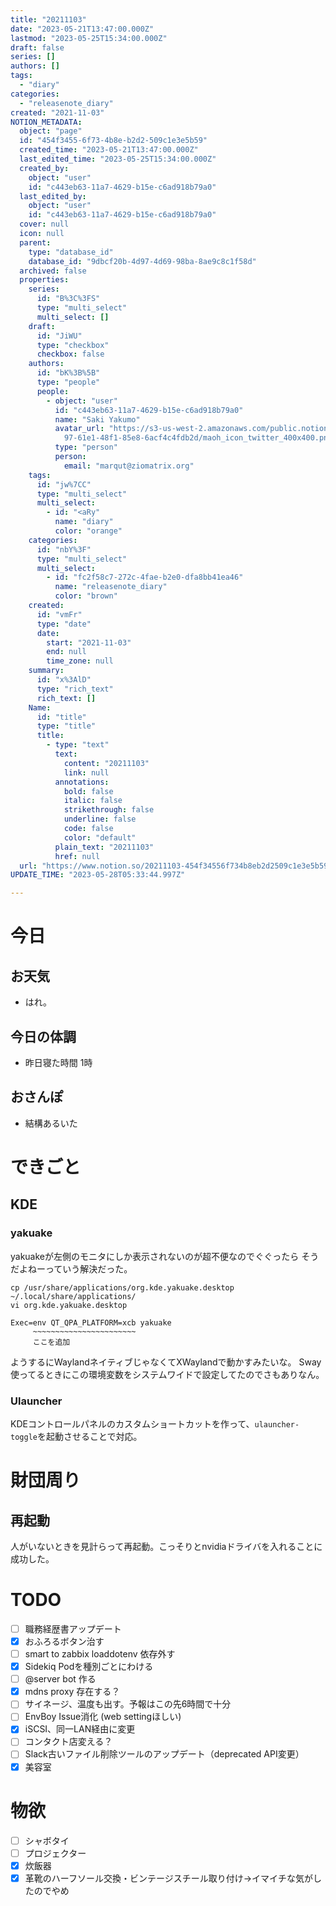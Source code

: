 ```yaml
---
title: "20211103"
date: "2023-05-21T13:47:00.000Z"
lastmod: "2023-05-25T15:34:00.000Z"
draft: false
series: []
authors: []
tags:
  - "diary"
categories:
  - "releasenote_diary"
created: "2021-11-03"
NOTION_METADATA:
  object: "page"
  id: "454f3455-6f73-4b8e-b2d2-509c1e3e5b59"
  created_time: "2023-05-21T13:47:00.000Z"
  last_edited_time: "2023-05-25T15:34:00.000Z"
  created_by:
    object: "user"
    id: "c443eb63-11a7-4629-b15e-c6ad918b79a0"
  last_edited_by:
    object: "user"
    id: "c443eb63-11a7-4629-b15e-c6ad918b79a0"
  cover: null
  icon: null
  parent:
    type: "database_id"
    database_id: "9dbcf20b-4d97-4d69-98ba-8ae9c8c1f58d"
  archived: false
  properties:
    series:
      id: "B%3C%3FS"
      type: "multi_select"
      multi_select: []
    draft:
      id: "JiWU"
      type: "checkbox"
      checkbox: false
    authors:
      id: "bK%3B%5B"
      type: "people"
      people:
        - object: "user"
          id: "c443eb63-11a7-4629-b15e-c6ad918b79a0"
          name: "Saki Yakumo"
          avatar_url: "https://s3-us-west-2.amazonaws.com/public.notion-static.com/3ad1c4\
            97-61e1-48f1-85e8-6acf4c4fdb2d/maoh_icon_twitter_400x400.png"
          type: "person"
          person:
            email: "marqut@ziomatrix.org"
    tags:
      id: "jw%7CC"
      type: "multi_select"
      multi_select:
        - id: "<aRy"
          name: "diary"
          color: "orange"
    categories:
      id: "nbY%3F"
      type: "multi_select"
      multi_select:
        - id: "fc2f58c7-272c-4fae-b2e0-dfa8bb41ea46"
          name: "releasenote_diary"
          color: "brown"
    created:
      id: "vmFr"
      type: "date"
      date:
        start: "2021-11-03"
        end: null
        time_zone: null
    summary:
      id: "x%3AlD"
      type: "rich_text"
      rich_text: []
    Name:
      id: "title"
      type: "title"
      title:
        - type: "text"
          text:
            content: "20211103"
            link: null
          annotations:
            bold: false
            italic: false
            strikethrough: false
            underline: false
            code: false
            color: "default"
          plain_text: "20211103"
          href: null
  url: "https://www.notion.so/20211103-454f34556f734b8eb2d2509c1e3e5b59"
UPDATE_TIME: "2023-05-28T05:33:44.997Z"

---
```

<link rel="stylesheet" href="https://cdn.jsdelivr.net/npm/katex@0.16.2/dist/katex.min.css" integrity="sha384-bYdxxUwYipFNohQlHt0bjN/LCpueqWz13HufFEV1SUatKs1cm4L6fFgCi1jT643X" crossorigin="anonymous">


# 今日


## お天気

- はれ。

## 今日の体調

- 昨日寝た時間 1時

## おさんぽ

- 結構あるいた

# できごと


## KDE


### yakuake


yakuakeが左側のモニタにしか表示されないのが超不便なのでぐぐったら そうだよねーっていう解決だった。


```text
cp /usr/share/applications/org.kde.yakuake.desktop ~/.local/share/applications/
vi org.kde.yakuake.desktop

Exec=env QT_QPA_PLATFORM=xcb yakuake
     ~~~~~~~~~~~~~~~~~~~~~~~
     ここを追加
```


ようするにWaylandネイティブじゃなくてXWaylandで動かすみたいな。 Sway使ってるときにこの環境変数をシステムワイドで設定してたのでさもありなん。


### Ulauncher


KDEコントロールパネルのカスタムショートカットを作って、`ulauncher-toggle`を起動させることで対応。


# 財団周り


## 再起動


人がいないときを見計らって再起動。こっそりとnvidiaドライバを入れることに成功した。


# TODO

- [ ] 職務経歴書アップデート
- [x] おふろるボタン治す
- [ ] smart to zabbix loaddotenv 依存外す
- [x] Sidekiq Podを種別ごとにわける
- [ ] @server bot 作る
- [x] mdns proxy 存在する？
- [ ] サイネージ、温度も出す。予報はこの先6時間で十分
- [ ] EnvBoy Issue消化 (web settingほしい)
- [x] iSCSI、同一LAN経由に変更
- [ ] コンタクト店変える？
- [ ] Slack古いファイル削除ツールのアップデート（deprecated API変更）
- [x] 美容室

# 物欲

- [ ] シャボタイ
- [ ] プロジェクター
- [x] 炊飯器
- [x] 革靴のハーフソール交換・ビンテージスチール取り付け→イマイチな気がしたのでやめ
